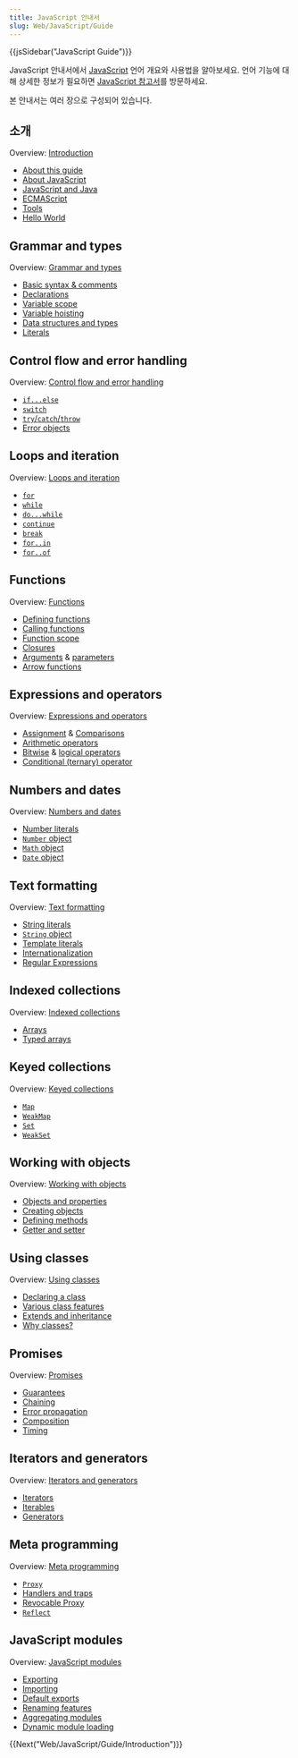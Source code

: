```yaml
---
title: JavaScript 안내서
slug: Web/JavaScript/Guide
---
```


{{jsSidebar("JavaScript Guide")}}

JavaScript 안내서에서 [JavaScript](/ko/docs/Web/JavaScript) 언어 개요와 사용법을 알아보세요. 언어 기능에 대해 상세한 정보가 필요하면 [JavaScript 참고서](/ko/docs/Web/JavaScript/Reference)를 방문하세요.

본 안내서는 여러 장으로 구성되어 있습니다.

## 소개

Overview: [Introduction](/ko/docs/Web/JavaScript/Guide/Introduction)

- [About this guide](/ko/docs/Web/JavaScript/Guide/Introduction#where_to_find_javascript_information)
- [About JavaScript](/ko/docs/Web/JavaScript/Guide/Introduction#what_is_javascript)
- [JavaScript and Java](/ko/docs/Web/JavaScript/Guide/Introduction#javascript_and_java)
- [ECMAScript](/ko/docs/Web/JavaScript/Guide/Introduction#javascript_and_the_ecmascript_specification)
- [Tools](/ko/docs/Web/JavaScript/Guide/Introduction#getting_started_with_javascript)
- [Hello World](/ko/docs/Web/JavaScript/Guide/Introduction#hello_world)

## Grammar and types

Overview: [Grammar and types](/ko/docs/Web/JavaScript/Guide/Grammar_and_types)

- [Basic syntax & comments](/ko/docs/Web/JavaScript/Guide/Grammar_and_types#basics)
- [Declarations](/ko/docs/Web/JavaScript/Guide/Grammar_and_types#declarations)
- [Variable scope](/ko/docs/Web/JavaScript/Guide/Grammar_and_types#variable_scope)
- [Variable hoisting](/ko/docs/Web/JavaScript/Guide/Grammar_and_types#variable_hoisting)
- [Data structures and types](/ko/docs/Web/JavaScript/Guide/Grammar_and_types#data_structures_and_types)
- [Literals](/ko/docs/Web/JavaScript/Guide/Grammar_and_types#literals)

## Control flow and error handling

Overview: [Control flow and error handling](/ko/docs/Web/JavaScript/Guide/Control_flow_and_error_handling)

- [`if...else`](/ko/docs/Web/JavaScript/Guide/Control_flow_and_error_handling#if...else_statement)
- [`switch`](/ko/docs/Web/JavaScript/Guide/Control_flow_and_error_handling#switch_statement)
- [`try`/`catch`/`throw`](/ko/docs/Web/JavaScript/Guide/Control_flow_and_error_handling#exception_handling_statements)
- [Error objects](/ko/docs/Web/JavaScript/Guide/Control_flow_and_error_handling#utilizing_error_objects)

## Loops and iteration

Overview: [Loops and iteration](/ko/docs/Web/JavaScript/Guide/Loops_and_iteration)

- [`for`](/ko/docs/Web/JavaScript/Guide/Loops_and_iteration#for_statement)
- [`while`](/ko/docs/Web/JavaScript/Guide/Loops_and_iteration#while_statement)
- [`do...while`](/ko/docs/Web/JavaScript/Guide/Loops_and_iteration#do...while_statement)
- [`continue`](/ko/docs/Web/JavaScript/Guide/Loops_and_iteration#continue_statement)
- [`break`](/ko/docs/Web/JavaScript/Guide/Loops_and_iteration#break_statement)
- [`for..in`](/ko/docs/Web/JavaScript/Guide/Loops_and_iteration#for...in_statement)
- [`for..of`](/ko/docs/Web/JavaScript/Guide/Loops_and_iteration#for...of_statement)

## Functions

Overview: [Functions](/ko/docs/Web/JavaScript/Guide/Functions)

- [Defining functions](/ko/docs/Web/JavaScript/Guide/Functions#defining_functions)
- [Calling functions](/ko/docs/Web/JavaScript/Guide/Functions#calling_functions)
- [Function scope](/ko/docs/Web/JavaScript/Guide/Functions#function_scope)
- [Closures](/ko/docs/Web/JavaScript/Guide/Functions#closures)
- [Arguments](/ko/docs/Web/JavaScript/Guide/Functions#using_the_arguments_object) & [parameters](/ko/docs/Web/JavaScript/Guide/Functions#function_parameters)
- [Arrow functions](/ko/docs/Web/JavaScript/Guide/Functions#arrow_functions)

## Expressions and operators

Overview: [Expressions and operators](/ko/docs/Web/JavaScript/Guide/Expressions_and_Operators)

- [Assignment](/ko/docs/Web/JavaScript/Guide/Expressions_and_Operators#assignment_operators) & [Comparisons](/ko/docs/Web/JavaScript/Guide/Expressions_and_Operators#comparison_operators)
- [Arithmetic operators](/ko/docs/Web/JavaScript/Guide/Expressions_and_Operators#arithmetic_operators)
- [Bitwise](/ko/docs/Web/JavaScript/Guide/Expressions_and_Operators#bitwise_operators) & [logical operators](/ko/docs/Web/JavaScript/Guide/Expressions_and_Operators#logical_operators)
- [Conditional (ternary) operator](</ko/docs/Web/JavaScript/Guide/Expressions_and_Operators#conditional_(ternary)_operator>)

## Numbers and dates

Overview: [Numbers and dates](/ko/docs/Web/JavaScript/Guide/Numbers_and_dates)

- [Number literals](/ko/docs/Web/JavaScript/Guide/Numbers_and_dates#numbers)
- [`Number` object](/ko/docs/Web/JavaScript/Guide/Numbers_and_dates#number_object)
- [`Math` object](/ko/docs/Web/JavaScript/Guide/Numbers_and_dates#math_object)
- [`Date` object](/ko/docs/Web/JavaScript/Guide/Numbers_and_dates#date_object)

## Text formatting

Overview: [Text formatting](/ko/docs/Web/JavaScript/Guide/Text_formatting)

- [String literals](/ko/docs/Web/JavaScript/Guide/Text_formatting#string_literals)
- [`String` object](/ko/docs/Web/JavaScript/Guide/Text_formatting#string_objects)
- [Template literals](/ko/docs/Web/JavaScript/Guide/Text_formatting#multi-line_template_literals)
- [Internationalization](/ko/docs/Web/JavaScript/Guide/Text_formatting#internationalization)
- [Regular Expressions](/ko/docs/Web/JavaScript/Guide/Regular_Expressions)

## Indexed collections

Overview: [Indexed collections](/ko/docs/Web/JavaScript/Guide/Indexed_collections)

- [Arrays](/ko/docs/Web/JavaScript/Guide/Indexed_collections#array_object)
- [Typed arrays](/ko/docs/Web/JavaScript/Guide/Indexed_collections#typed_arrays)

## Keyed collections

Overview: [Keyed collections](/ko/docs/Web/JavaScript/Guide/Keyed_collections)

- [`Map`](/ko/docs/Web/JavaScript/Guide/Keyed_collections#map_object)
- [`WeakMap`](/ko/docs/Web/JavaScript/Guide/Keyed_collections#weakmap_object)
- [`Set`](/ko/docs/Web/JavaScript/Guide/Keyed_collections#set_object)
- [`WeakSet`](/ko/docs/Web/JavaScript/Guide/Keyed_collections#weakset_object)

## Working with objects

Overview: [Working with objects](/ko/docs/Web/JavaScript/Guide/Working_with_Objects)

- [Objects and properties](/ko/docs/Web/JavaScript/Guide/Working_with_Objects#objects_and_properties)
- [Creating objects](/ko/docs/Web/JavaScript/Guide/Working_with_Objects#creating_new_objects)
- [Defining methods](/ko/docs/Web/JavaScript/Guide/Working_with_Objects#defining_methods)
- [Getter and setter](/ko/docs/Web/JavaScript/Guide/Working_with_Objects#defining_getters_and_setters)

## Using classes

Overview: [Using classes](/ko/docs/Web/JavaScript/Using_Classes)

- [Declaring a class](/ko/docs/Web/JavaScript/Using_Classes#declaring_a_class)
- [Various class features](/ko/docs/Web/JavaScript/Guide/Using_Classes#constructor)
- [Extends and inheritance](/ko/docs/Web/JavaScript/Guide/Using_Classes#extends_and_inheritance)
- [Why classes?](/ko/docs/Web/JavaScript/Guide/Using_Classes#why_classes)

## Promises

Overview: [Promises](/ko/docs/Web/JavaScript/Guide/Using_promises)

- [Guarantees](/ko/docs/Web/JavaScript/Guide/Using_promises#guarantees)
- [Chaining](/ko/docs/Web/JavaScript/Guide/Using_promises#chaining)
- [Error propagation](/ko/docs/Web/JavaScript/Guide/Using_promises#error_propagation)
- [Composition](/ko/docs/Web/JavaScript/Guide/Using_promises#composition)
- [Timing](/ko/docs/Web/JavaScript/Guide/Using_promises#timing)

## Iterators and generators

Overview: [Iterators and generators](/ko/docs/Web/JavaScript/Guide/Iterators_and_Generators)

- [Iterators](/ko/docs/Web/JavaScript/Guide/Iterators_and_Generators#iterators)
- [Iterables](/ko/docs/Web/JavaScript/Guide/Iterators_and_Generators#iterables)
- [Generators](/ko/docs/Web/JavaScript/Guide/Iterators_and_Generators#generators)

## Meta programming

Overview: [Meta programming](/ko/docs/Web/JavaScript/Guide/Meta_programming)

- [`Proxy`](/ko/docs/Web/JavaScript/Guide/Meta_programming#proxies)
- [Handlers and traps](/ko/docs/Web/JavaScript/Guide/Meta_programming#handlers_and_traps)
- [Revocable Proxy](/ko/docs/Web/JavaScript/Guide/Meta_programming#revocable_proxy)
- [`Reflect`](/ko/docs/Web/JavaScript/Guide/Meta_programming#reflection)

## JavaScript modules

Overview: [JavaScript modules](/ko/docs/Web/JavaScript/Guide/Modules)

- [Exporting](/ko/docs/Web/JavaScript/Guide/Modules#exporting_module_features)
- [Importing](/ko/docs/Web/JavaScript/Guide/Modules#importing_features_into_your_script)
- [Default exports](/ko/docs/Web/JavaScript/Guide/Modules#default_exports_versus_named_exports)
- [Renaming features](/ko/docs/Web/JavaScript/Guide/Modules#renaming_imports_and_exports)
- [Aggregating modules](/ko/docs/Web/JavaScript/Guide/Modules#aggregating_modules)
- [Dynamic module loading](/ko/docs/Web/JavaScript/Guide/Modules#dynamic_module_loading)

{{Next("Web/JavaScript/Guide/Introduction")}}
